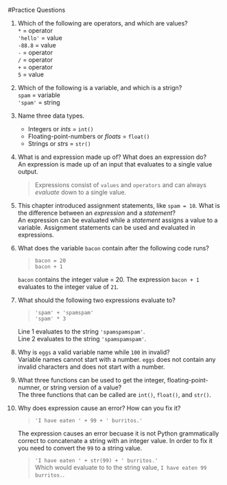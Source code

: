 #Practice Questions

1. Which of the following are operators, and which are values?   
    `*` = operator  
    `'hello'` = value  
    `-88.8` = value  
    `-` = operator  
    `/` = operator  
    `+` = operator  
    `5` = value  

2. Which of the following is a variable, and which is a strign?     
    `spam` = variable  
    `'spam'` = string

3. Name three data types. 
    - Integers or *ints* = `int()`
    - Floating-point-numbers or *floats* = `float()`
    - Strings or *strs* = `str()`

4. What is and expression made up of?  What does an expression do?     
    An expression is made up of an input that evaluates to a single value output. 
    >Expressions consist of `values` and `operators` and can always *evaluate* down to a single value. 

5. This chapter introduced assignment statements, like `spam = 10`. What is the difference between an *expression* and a *statement*?   
    An expression can be evaluated while a *statement* assigns a value to a variable.  Assignment statements can be used and evaluated in expressions. 

6. What does the variable `bacon` contain after the following code runs? 
    >`bacon = 20`  
    >`bacon + 1`
  
    `bacon` contains the integer value = 20.  The expression `bacon + 1` evaluates to the integer value of `21`. 

7. What should the following two expressions evaluate to? 
    >`'spam' + 'spamspam'`  
    >`'spam' * 3`
  
    Line 1 evaluates to the string `'spamspamspam'`.  
    Line 2 evaluates to the string `'spamspamspam'`. 

8. Why is `eggs` a valid variable name while `100` in invalid?   
    Variable names cannot start with a number. `eggs` does not contain any invalid characters and does not start with a number. 

9. What three functions can be used to get the integer, floating-point-numner, or string version of a value?   
    The three functions that can be called are `int()`, `float()`, and `str()`. 

10. Why does expression cause an error? How can you fix it?   
    >`'I have eaten ' + 99 + ' burritos.'`

    The expression causes an error becuase it is not Python grammatically correct to concatenate a string with an integer value. In order to fix it you need to convert the `99` to a string value.   
    >`'I have eaten ' + str(99) + ' burritos.'`  
    Which would evaluate to to the string value, `I have eaten 99 burritos.`.


